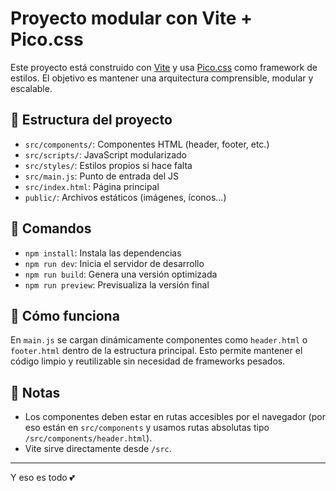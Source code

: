 # Proyecto modular con Vite + Pico.css

Este proyecto está construido con [Vite](https://vitejs.dev/) y usa [Pico.css](https://picocss.com/) como framework de estilos. El objetivo es mantener una arquitectura comprensible, modular y escalable.

## 📁 Estructura del proyecto

- `src/components/`: Componentes HTML (header, footer, etc.)
- `src/scripts/`: JavaScript modularizado
- `src/styles/`: Estilos propios si hace falta
- `src/main.js`: Punto de entrada del JS
- `src/index.html`: Página principal
- `public/`: Archivos estáticos (imágenes, íconos…)

## 🚀 Comandos

- `npm install`: Instala las dependencias
- `npm run dev`: Inicia el servidor de desarrollo
- `npm run build`: Genera una versión optimizada
- `npm run preview`: Previsualiza la versión final

## 🧩 Cómo funciona

En `main.js` se cargan dinámicamente componentes como `header.html` o `footer.html` dentro de la estructura principal. Esto permite mantener el código limpio y reutilizable sin necesidad de frameworks pesados.

## 🧠 Notas

- Los componentes deben estar en rutas accesibles por el navegador (por eso están en `src/components` y usamos rutas absolutas tipo `/src/components/header.html`).
- Vite sirve directamente desde `/src`.

---

Y eso es todo 💕

